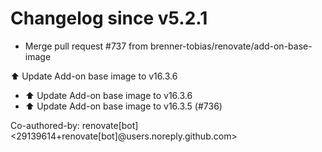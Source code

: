 # Changelog since v5.2.1
- Merge pull request #737 from brenner-tobias/renovate/add-on-base-image

⬆️ Update Add-on base image to v16.3.6 
- ⬆️ Update Add-on base image to v16.3.6 
- ⬆️ Update Add-on base image to v16.3.5 (#736)

Co-authored-by: renovate[bot] <29139614+renovate[bot]@users.noreply.github.com> 
